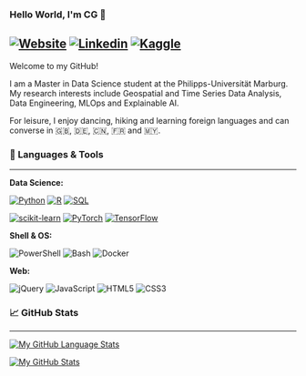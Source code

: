 ### Hello World, I'm CG 👋

[![Website](https://img.shields.io/badge/-|%20ninjakira.github.io-47CCCC?style=flat&logo=Google-Chrome&logoColor=white)](https://ninjakira.github.io)
[![Linkedin](https://img.shields.io/badge/-|%20sihcheeguan-blue?style=flat&logo=Linkedin&logoColor=white)](https://www.linkedin.com/in/sihcheeguan/)
[![Kaggle](https://img.shields.io/badge/-|%20ninjakira-20BEFF?style=flat&logo=kaggle&logoColor=white)](https://www.kaggle.com/ninjakira)
---

Welcome to my GitHub! 

I am a Master in Data Science student at the Philipps-Universität Marburg. My research interests include Geospatial and Time Series Data Analysis, Data Engineering, MLOps and Explainable AI.

For leisure, I enjoy dancing, hiking and learning foreign languages and can converse in 🇬🇧, 🇩🇪, 🇨🇳, 🇫🇷 and 🇲🇾.

### &#x1F527; Languages & Tools
---

**Data Science:**

[![Python](https://img.shields.io/badge/-Python-informational?style=flat&logo=python&logoColor=white&color=2bbc8a&labelColor=505050)](https://www.python.org/)
[![R](https://img.shields.io/badge/-R-informational?style=flat&logo=r&logoColor=white&color=2bbc8a&labelColor=505050)](https://www.r-project.org/)
[![SQL](https://img.shields.io/badge/-SQL-informational?style=flat&logo=postgresql&logoColor=white&color=2bbc8a&labelColor=505050)](https://www.postgresql.org/)

[![scikit-learn](https://img.shields.io/badge/-scikit--learn-informational?style=flat&logo=scikit-learn&logoColor=white&color=2bbc8a&labelColor=505050)](https://scikit-learn.org/)
[![PyTorch](https://img.shields.io/badge/-PyTorch-informational?style=flat&logo=pytorch&logoColor=white&color=2bbc8a&labelColor=505050)](https://pytorch.org/)
[![TensorFlow](https://img.shields.io/badge/-TensorFlow-informational?style=flat&logo=tensorflow&logoColor=white&color=2bbc8a&labelColor=505050)](https://www.tensorflow.org/)

**Shell & OS:**

![PowerShell](https://img.shields.io/badge/-PowerShell-informational?style=flat&logo=powershell&logoColor=white&color=2bbc8a&labelColor=505050)
![Bash](https://img.shields.io/badge/-Bash-informational?style=flat&logo=gnu-bash&logoColor=white&color=2bbc8a&labelColor=505050)
![Docker](https://img.shields.io/badge/-Docker-informational?style=flat&logo=docker&logoColor=white&color=2bbc8a&labelColor=505050)

**Web:**

![jQuery](https://img.shields.io/badge/%20-jQuery-informational?style=flat&logo=jquery&logoColor=white&color=2bbc8a&labelColor=505050)
![JavaScript](https://img.shields.io/badge/%20-JavaScript-informational?style=flat&logo=javascript&logoColor=white&color=2bbc8a&labelColor=505050)
![HTML5](https://img.shields.io/badge/%20-HTML-informational?style=flat&logo=html5&logoColor=white&color=2bbc8a&labelColor=505050)
![CSS3](https://img.shields.io/badge/%20-CSS-informational?style=flat&logo=css3&logoColor=white&color=2bbc8a&labelColor=505050)

### &#x1F4C8; GitHub Stats 
---

[![My GitHub Language Stats](https://github-readme-stats.vercel.app/api/top-langs/?username=ninjakira&langs_count=5&theme=tokyonight)]()

[![My GitHub Stats](https://github-readme-stats.vercel.app/api/?username=ninjakira&count_private=true&theme=tokyonight&showicons=true)]()

<!--
**ninjakira/ninjakira** is a ✨ _special_ ✨ repository because its `README.md` (this file) appears on your GitHub profile.

Here are some ideas to get you started:

- 🔭 I’m currently working on ...
- 🌱 I’m currently learning ...
- 👯 I’m looking to collaborate on ...
- 🤔 I’m looking for help with ...
- 💬 Ask me about ...
- 📫 How to reach me: ...
- 😄 Pronouns: ...
- ⚡ Fun fact: ...
-->
